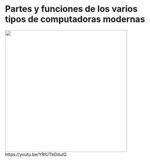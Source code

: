 #  Partes y funciones de los varios tipos de computadoras modernas

<img src="https://github.com/naomihuesca/Infromatica/blob/main/Imagenes/WhatsApp%20Image%202023-09-22%20at%2023.47.00%20(3).jpeg" height="400" >
https://youtu.be/YRIUTbDdulQ
